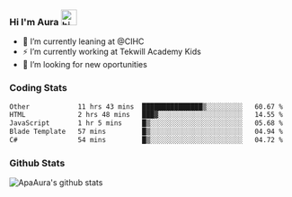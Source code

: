 ### Hi I'm Aura <img src="https://user-images.githubusercontent.com/1303154/88677602-1635ba80-d120-11ea-84d8-d263ba5fc3c0.gif" width="28px" alt="hi">

- 🔭 I’m currently leaning at @CIHC
- ⚡ I’m currently working at Tekwill Academy Kids
- 🤔 I’m looking for new oportunities


### Coding Stats

<!--START_SECTION:waka-->

```txt
Other            11 hrs 43 mins  ███████████████▒░░░░░░░░░   60.67 %
HTML             2 hrs 48 mins   ███▓░░░░░░░░░░░░░░░░░░░░░   14.55 %
JavaScript       1 hr 5 mins     █▒░░░░░░░░░░░░░░░░░░░░░░░   05.68 %
Blade Template   57 mins         █▒░░░░░░░░░░░░░░░░░░░░░░░   04.94 %
C#               54 mins         █▒░░░░░░░░░░░░░░░░░░░░░░░   04.72 %
```

<!--END_SECTION:waka-->

### Github Stats

![ApaAura's github stats](https://github-readme-stats.vercel.app/api?username=ApaAura&count_private=true&theme=tokyonight&hide=contribs,prs)
